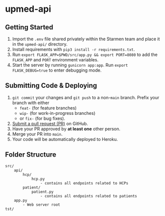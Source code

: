 # upmed-api

## Getting Started

1. Import the `.env` file shared privately within the Starmen team and place it
in the `upmed-api/` directory.
2. Install requirements with `pip3 install -r requirements.txt`.
3. Run `export FLASK_APP=$PWD/src/app.py && export PORT=8080` to add the `FLASK_APP` and `PORT` environment variables.
4. Start the server by running `gunicorn app:app`. Run `export FLASK_DEBUG=true` to enter debugging mode.

## Submitting Code & Deploying

1. `git commit` your changes and `git push` to a non-`main` branch. Prefix your branch with either
    - `feat-` (for feature branches)
    - `wip-` (for work-in-progress branches)
    - or `fix-` (for bug fixes).
2. [Submit a pull request (PR)](https://github.com/anthonykrivonos/4156-Starmen) on GitHub.
3. Have your PR approved by **at least one** other person.
4. Merge your PR into `main`.
5. Your code will be automatically deployed to Heroku.

## Folder Structure

```
src/
    api/
        hcp/
            hcp.py
                - contains all endpoints related to HCPs
        patient/
            patient.py
                - contains all endpoints related to patients
    app.py
        - Web server root
tst/
```
